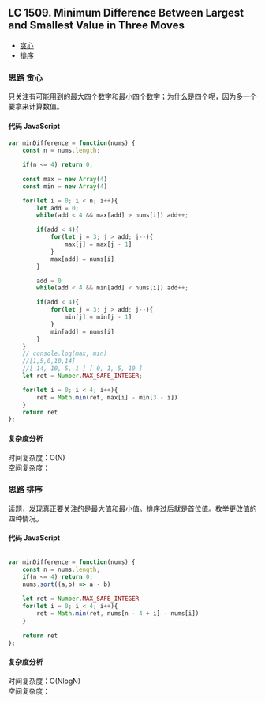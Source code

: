 ## LC 1509. Minimum Difference Between Largest and Smallest Value in Three Moves

- [贪心](#思路-贪心)
- [排序](#思路-排序)

### 思路 贪心
只关注有可能用到的最大四个数字和最小四个数字；为什么是四个呢，因为多一个要拿来计算数值。
#### 代码 JavaScript

```JavaScript
var minDifference = function(nums) {
    const n = nums.length;

    if(n <= 4) return 0;

    const max = new Array(4)
    const min = new Array(4)

    for(let i = 0; i < n; i++){
        let add = 0;
        while(add < 4 && max[add] > nums[i]) add++;

        if(add < 4){
            for(let j = 3; j > add; j--){
                max[j] = max[j - 1]
            }
            max[add] = nums[i]
        }

        add = 0
        while(add < 4 && min[add] < nums[i]) add++;

        if(add < 4){
            for(let j = 3; j > add; j--){
                min[j] = min[j - 1]
            }
            min[add] = nums[i]
        }
    }
    // console.log(max, min)
    //[1,5,0,10,14]
    //[ 14, 10, 5, 1 ] [ 0, 1, 5, 10 ]
    let ret = Number.MAX_SAFE_INTEGER;

    for(let i = 0; i < 4; i++){
        ret = Math.min(ret, max[i] - min[3 - i])
    }
    return ret
};

```

#### 复杂度分析
时间复杂度：O(N) </br>
空间复杂度：
### 思路 排序
读题，发现真正要关注的是最大值和最小值。排序过后就是首位值。枚举更改值的四种情况。
#### 代码 JavaScript

```JavaScript

var minDifference = function(nums) {
    const n = nums.length;
    if(n <= 4) return 0;
    nums.sort((a,b) => a - b)
    
    let ret = Number.MAX_SAFE_INTEGER
    for(let i = 0; i < 4; i++){
        ret = Math.min(ret, nums[n - 4 + i] - nums[i])
    }
    
    return ret
};
```

#### 复杂度分析
时间复杂度：O(NlogN) </br>
空间复杂度：